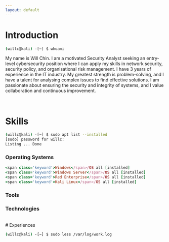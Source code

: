 ```yaml
---
layout: default
---
```


# Introduction

```bash
(willc@kali) -[~] $ whoami
```
My name is Will Chin. I am a motivated Security Analyst seeking an entry-level cybersecurity position where I can apply my skills in network security, security policy, and organisational risk management. I have 3 years of experience in the IT industry. My greatest strength is problem-solving, and I have a talent for analysing complex issues to find effective solutions. I am passionate about ensuring the security and integrity of systems, and I value collaboration and continuous improvement.

<br>

# Skills

```bash
(willc@kali) -[~] $ sudo apt list --installed
[sudo] password for willc:
Listing ... Done
```
### Operating Systems

```ruby
<span class='keyword'>Windows</span>/OS all [installed]
<span class='keyword'>Windows Server</span>/OS all [installed]
<span class='keyword'>Red Enterprise</span>/OS all [installed]
<span class='keyword'>Kali Linux</span>/OS all [installed]

```

### Tools

### Technologies

<br>
# Experiences

```bash
(willc@kali) -[~] $ sudo less /var/log/work.log
```





